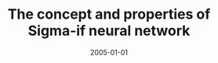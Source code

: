 ---
# Documentation: https://wowchemy.com/docs/managing-content/

title: The concept and properties of Sigma-if neural network
subtitle: ''
summary: ''
authors:
- Maciej Huk
- kwasnicka
tags: []
categories: []
date: '2005-01-01'
lastmod: 2022-10-07T05:00:16Z
featured: false
draft: false

# Featured image
# To use, add an image named `featured.jpg/png` to your page's folder.
# Focal points: Smart, Center, TopLeft, Top, TopRight, Left, Right, BottomLeft, Bottom, BottomRight.
image:
  caption: ''
  focal_point: ''
  preview_only: false

# Projects (optional).
#   Associate this post with one or more of your projects.
#   Simply enter your project's folder or file name without extension.
#   E.g. `projects = ["internal-project"]` references `content/project/deep-learning/index.md`.
#   Otherwise, set `projects = []`.
projects: []
publishDate: '2022-10-07T05:00:15.618619Z'
publication_types:
- '1'
abstract: ''
publication: '*Adaptive and natural computing algorithms. Proceedings of the international
  conference, Coimbra, Portugal, [March 21-23], 2005*'
doi: 10.1007/3-211-27389-1_4
---